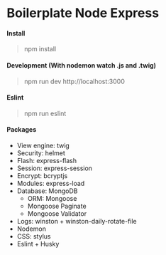 

# Boilerplate Node Express 


#### Install
> npm install

#### Development (With nodemon watch .js and .twig)
> npm run dev
> http://localhost:3000

#### Eslint
> npm run eslint

#### Packages
- View engine: twig
- Security: helmet
- Flash: express-flash
- Session: express-session
- Encrypt: bcryptjs
- Modules: express-load
- Database: MongoDB
    - ORM: Mongoose
    - Mongoose Paginate
    - Mongoose Validator
- Logs: winston + winston-daily-rotate-file
- Nodemon
- CSS: stylus
- Eslint + Husky
